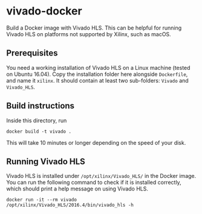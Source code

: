 # vivado-docker

Build a Docker image with Vivado HLS. This can be helpful for running Vivado HLS on platforms not supported by Xilinx, such as macOS.

## Prerequisites

You need a working installation of Vivado HLS on a Linux machine (tested on Ubuntu 16.04). Copy the installation folder here alongside `Dockerfile`, and name it `xilinx`. It should contain at least two sub-folders: `Vivado` and `Vivado_HLS`.

## Build instructions

Inside this directory, run

```docker build -t vivado .```

This will take 10 minutes or longer depending on the speed of your disk.

## Running Vivado HLS

Vivado HLS is installed under `/opt/xilinx/Vivado_HLS/` in the Docker image. You can run the following command to check if it is installed correctly, which should print a help message on using Vivado HLS.

`docker run -it --rm vivado /opt/xilinx/Vivado_HLS/2016.4/bin/vivado_hls -h`

